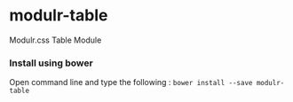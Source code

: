 # modulr-table

Modulr.css Table Module

### Install using bower
Open command line and type the following : ``` bower install --save modulr-table ```
